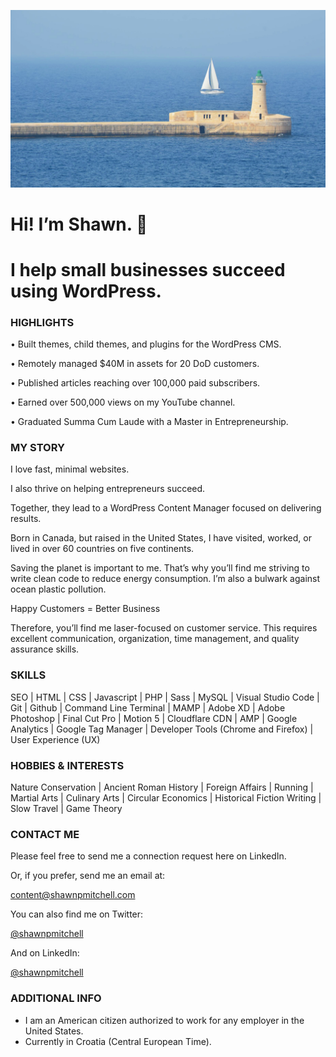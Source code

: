 ![Image of a sailing boat off the coast of Malta.](https://github.com/shawnpmitchell/images/blob/main/shawn-p-mitchell-content-manager-website-cover-image.jpg "Sailing The Maltese Coast")

# Hi! I’m Shawn. 👋

# I help small businesses succeed using WordPress.

### HIGHLIGHTS

• Built themes, child themes, and plugins for the WordPress CMS.

• Remotely managed $40M in assets for 20 DoD customers.

• Published articles reaching over 100,000 paid subscribers.

• Earned over 500,000 views on my YouTube channel.

• Graduated Summa Cum Laude with a Master in Entrepreneurship.

### MY STORY

I love fast, minimal websites. 

I also thrive on helping entrepreneurs succeed.

Together, they lead to a WordPress Content Manager focused on delivering results.

Born in Canada, but raised in the United States, I have visited, worked, or lived in over 60 countries on five continents.

Saving the planet is important to me. That’s why you’ll find me striving to write clean code to reduce energy consumption. I’m also a bulwark against ocean plastic pollution.

Happy Customers = Better Business

Therefore, you’ll find me laser-focused on customer service. This requires excellent communication, organization, time management, and quality assurance skills.

### SKILLS

SEO | HTML | CSS | Javascript | PHP | Sass | MySQL | Visual Studio Code | Git | Github | Command Line Terminal | MAMP | Adobe XD | Adobe Photoshop | Final Cut Pro | Motion 5 | Cloudflare CDN | AMP | Google Analytics | Google Tag Manager | Developer Tools (Chrome and Firefox) | User Experience (UX)

### HOBBIES & INTERESTS

Nature Conservation | Ancient Roman History | Foreign Affairs | Running | Martial Arts | Culinary Arts | Circular Economics | Historical Fiction Writing | Slow Travel | Game Theory

### CONTACT ME 

Please feel free to send me a connection request here on LinkedIn.

Or, if you prefer, send me an email at:

content@shawnpmitchell.com

You can also find me on Twitter:

[@shawnpmitchell](https://twitter.com/shawnpmitchell "My Twitter Feed")

And on LinkedIn:

[@shawnpmitchell](https://linkedin.com/in/-shawnpmitchell-/ "My LinkedIn Profile")


### ADDITIONAL INFO

* I am an American citizen authorized to work for any employer in the United States.
* Currently in Croatia (Central European Time). 
